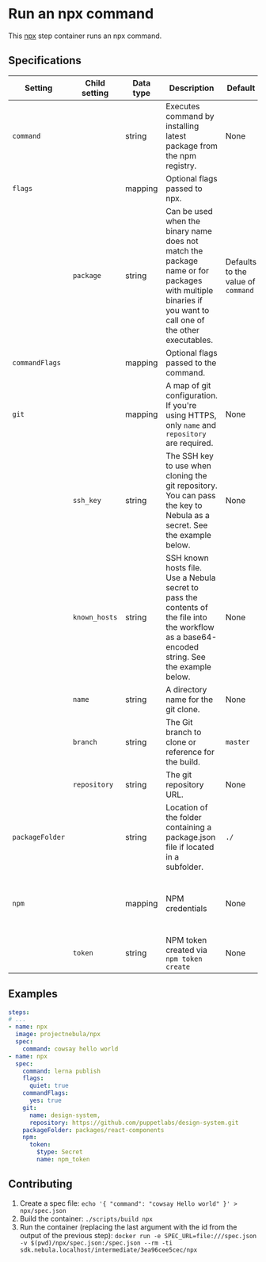 # Run an npx command

This [npx](https://www.npmjs.com/package/npx) step container runs an npx command.

## Specifications

| Setting | Child setting | Data type | Description | Default | Required |
|---------|---------------|-----------|-------------|---------|----------|
| `command` || string | Executes command by installing latest package from the npm registry. | None | True |
| `flags` || mapping | Optional flags passed to npx. || False |
|| `package` | string | Can be used when the binary name does not match the package name or for packages with multiple binaries if you want to call one of the other executables. | Defaults to the value of `command` | False |
| `commandFlags` || mapping | Optional flags passed to the command. || False |
| `git` || mapping | A map of git configuration. If you're using HTTPS, only `name` and `repository` are required. | None | False |
|| `ssh_key` | string | The SSH key to use when cloning the git repository. You can pass the key to Nebula as a secret. See the example below. | None | False |
|| `known_hosts` | string | SSH known hosts file. Use a Nebula secret to pass the contents of the file into the workflow as a base64-encoded string. See the example below. | None | False |
|| `name` | string | A directory name for the git clone. | None | False |
|| `branch` | string | The Git branch to clone or reference for the build. | `master` | False |
|| `repository` | string | The git repository URL. | None | False |
| `packageFolder` || string | Location of the folder containing a package.json file if located in a subfolder. | ``./`` | False |
| `npm` || mapping | NPM credentials | None | Certain commands like `publish` require NPM login. |
|| `token` | string | NPM token created via `npm token create` | None | False |

## Examples

```yaml
steps:
# ...
- name: npx
  image: projectnebula/npx
  spec:
    command: cowsay hello world
- name: npx
  spec:
    command: lerna publish
    flags:
      quiet: true
    commandFlags:
      yes: true
    git:
      name: design-system,
      repository: https://github.com/puppetlabs/design-system.git
    packageFolder: packages/react-components
    npm:
      token:
        $type: Secret
        name: npm_token
```

## Contributing

1. Create a spec file: `echo '{ "command": "cowsay Hello world" }' > npx/spec.json`
2. Build the container: `./scripts/build npx`
3. Run the container (replacing the last argument with the id from the output of the previous step): `docker run -e SPEC_URL=file:///spec.json -v $(pwd)/npx/spec.json:/spec.json --rm -ti sdk.nebula.localhost/intermediate/3ea96cee5cec/npx`
